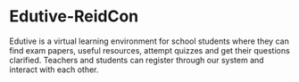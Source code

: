 # Edutive-ReidCon
Edutive is a virtual learning environment for school students where they can find exam papers, useful resources, attempt quizzes and get their questions clarified. Teachers and students can register through our system and interact with each other.
